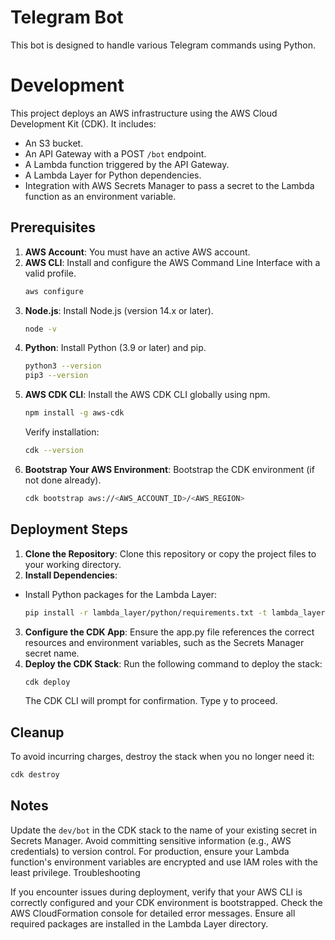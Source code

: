 # Telegram Bot
This bot is designed to handle various Telegram commands using Python.

# Development
This project deploys an AWS infrastructure using the AWS Cloud Development Kit (CDK). It includes:

- An S3 bucket.
- An API Gateway with a POST `/bot` endpoint.
- A Lambda function triggered by the API Gateway.
- A Lambda Layer for Python dependencies.
- Integration with AWS Secrets Manager to pass a secret to the Lambda function as an environment variable.

## Prerequisites

1. **AWS Account**: You must have an active AWS account.
2. **AWS CLI**: Install and configure the AWS Command Line Interface with a valid profile.
   ```bash
   aws configure
   ```
3. **Node.js**: Install Node.js (version 14.x or later).
    ```bash
    node -v
    ```
4. **Python**: Install Python (3.9 or later) and pip.
    ```bash
    python3 --version
    pip3 --version
    ```
5. **AWS CDK CLI**: Install the AWS CDK CLI globally using npm.
    ```bash
    npm install -g aws-cdk
    ```
    Verify installation:
    ```bash
    cdk --version
    ```
6. **Bootstrap Your AWS Environment**: Bootstrap the CDK environment (if not done already).
    ```bash
    cdk bootstrap aws://<AWS_ACCOUNT_ID>/<AWS_REGION>
    ```

## Deployment Steps
1. **Clone the Repository**: Clone this repository or copy the project files to your working directory.
2. **Install Dependencies**:
 - Install Python packages for the Lambda Layer:
    ```bash
    pip install -r lambda_layer/python/requirements.txt -t lambda_layer/python
    ```
3. **Configure the CDK App**: Ensure the app.py file references the correct resources and environment variables, such as the Secrets Manager secret name.
4. **Deploy the CDK Stack**: Run the following command to deploy the stack:
    ```bash
    cdk deploy
    ```
    The CDK CLI will prompt for confirmation. Type y to proceed.

## Cleanup
To avoid incurring charges, destroy the stack when you no longer need it:
```bash
cdk destroy
```

## Notes
Update the `dev/bot` in the CDK stack to the name of your existing secret in Secrets Manager.
Avoid committing sensitive information (e.g., AWS credentials) to version control.
For production, ensure your Lambda function's environment variables are encrypted and use IAM roles with the least privilege.
Troubleshooting

If you encounter issues during deployment, verify that your AWS CLI is correctly configured and your CDK environment is bootstrapped.
Check the AWS CloudFormation console for detailed error messages.
Ensure all required packages are installed in the Lambda Layer directory.
